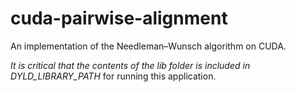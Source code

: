 cuda-pairwise-alignment
=======================

An implementation of the Needleman–Wunsch algorithm on CUDA.

*It is critical that the contents of the lib folder is included in DYLD_LIBRARY_PATH* for running this application.